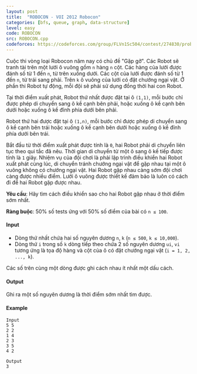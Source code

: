 ```yaml
---
layout: post
title:  "ROBOCON - VOI 2012 Robocon"
categories: [bfs, queue, graph, data-structure]
level: easy
code: ROBOCON
src: ROBOCON.cpp
codeforces: https://codeforces.com/group/FLVn1Sc504/contest/274830/problem/V
---
```



Cuộc thi vòng loại Robocon năm nay có chủ đề "Gặp gỡ". Các Robot sẽ tranh tài trên một lưới ô vuông gồm `n` hàng `n` cột. Các hàng của lưới được đánh số từ 1 đến `n`, từ trên xuống dưới. Các cột của lưới được đánh số từ 1 đến `n`, từ trái sang phải. Trên `k` ô vuông của lưới có đặt chướng ngại vật. Ở phần thi Robot tự động, mỗi đội sẽ phải sử dụng đồng thời hai con Robot.  
  
Tại thời điểm xuất phát, Robot thứ nhất được đặt tại ô `(1,1)`, mỗi bước chỉ được phép di chuyển sang ô kề cạnh bên phải, hoặc xuống ô kề cạnh bên dưới hoặc xuống ô kề đỉnh phía dưới bên phải.  
  
Robot thứ hai được đặt tại ô `(1,n)`, mỗi bước chỉ được phép di chuyển sang ô kề cạnh bên trái hoặc xuống ô kề cạnh bên dưới hoặc xuống ô kề đỉnh phía dưới bên trái.  
  
Bắt đầu từ thời điểm xuất phát được tính là `0`, hai Robot phải di chuyển liên tục theo qui tắc đã nêu. Thời gian di chuyển từ một ô sang ô kế tiếp được tính là `1` giây. Nhiệm vụ của đội chơi là phải lập trình điều khiển hai Robot xuất phát cùng lúc, di chuyển tránh chướng ngại vật để gặp nhau tại một ô vuông không có chướng ngại vật. Hai Robot gặp nhau càng sớm đội chơi càng được nhiều điểm. Lưới ô vuông được thiết kế đảm bảo là luôn có cách đi để hai Robot gặp được nhau.  
  
**Yêu cầu**: Hãy tìm cách điều khiển sao cho hai Robot gặp nhau ở thời điểm sớm nhất.

**Ràng buộc**: 50% số tests ứng với 50% số điểm của bài có `n ≤ 100`.

#### Input

+ Dòng thứ nhất chứa hai số nguyên dương `n`, `k` (`n ≤ 500`, `k ≤ 10,000`).
+ Dòng thứ `i` trong số `k` dòng tiếp theo chứa 2 số nguyên dương `ui`, `vi` tương ứng là tọa độ hàng và cột của ô có đặt chướng ngại vật (`i = 1, 2, ..., k`).

Các số trên cùng một dòng được ghi cách nhau ít nhất một dấu cách.

#### Output

Ghi ra một số nguyên dương là thời điểm sớm nhất tìm được.

#### Example

```
Input
5 5  
2 2  
1 4  
2 3  
3 5  
4 2

Output
3
```

<!--more-->

